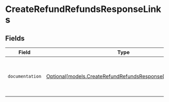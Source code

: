 # CreateRefundRefundsResponseLinks


## Fields

| Field                                                                                                              | Type                                                                                                               | Required                                                                                                           | Description                                                                                                        |
| ------------------------------------------------------------------------------------------------------------------ | ------------------------------------------------------------------------------------------------------------------ | ------------------------------------------------------------------------------------------------------------------ | ------------------------------------------------------------------------------------------------------------------ |
| `documentation`                                                                                                    | [Optional[models.CreateRefundRefundsResponseDocumentation]](../models/createrefundrefundsresponsedocumentation.md) | :heavy_minus_sign:                                                                                                 | The URL to the generic Mollie API error handling guide.                                                            |